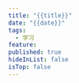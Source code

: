 ```yaml
---
title: "{{title}}"
date: "{{date}}"
tags:
  - 学习
feature:
published: true
hideInList: false
isTop: false
---
```


<!--more-->


